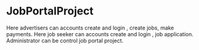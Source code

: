 # JobPortalProject
Here advertisers can accounts create and login , create jobs, make payments.
Here job seeker can accounts create and login , job application. Administrator can be control job portal project.
